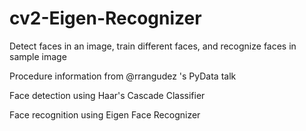 # cv2-Eigen-Recognizer
Detect faces in an image, train different faces, and recognize faces in sample image

Procedure information from @rrangudez 's PyData talk

Face detection using Haar's Cascade Classifier

Face recognition using Eigen Face Recognizer
